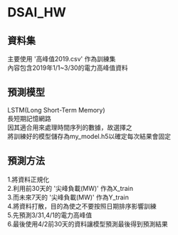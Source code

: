 # DSAI_HW

## 資料集
主要使用 '高峰值2019.csv' 作為訓練集<br>
內容包含2019年1/1~3/30的電力高峰值資料

## 預測模型
LSTM(Long Short-Term Memory)<br>
長短期記憶網路<br>
因其適合用來處理時間序列的數據，故選擇之<br>
將訓練好的模型儲存為my_model.h5以確定每次結果會固定

## 預測方法
1.將資料正規化<br>
2.利用前30天的 '尖峰負載(MW)' 作為X_train <br>
3.而未來7天的 '尖峰負載(MW)' 作為Y_train <br>
4.將資料打散，目的為使之不要按照日期排序影響訓練<br>
5.先預測3/31,4/1的電力高峰值 <br>
6.最後使用4/2前30天的資料讓模型預測最後得到預測結果
